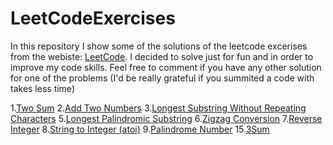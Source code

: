 # LeetCodeExercises
In this repository I show some of the solutions of the leetcode excerises from the webiste:  [LeetCode](https://pages.github.com/).
I decided to solve just for fun and in order to improve my code skills.
Feel free to comment if you have any other solution for one of the problems (I'd be really grateful if you summited a code with takes less time)


1.[Two Sum](https://leetcode.com/problems/two-sum/)
2.[Add Two Numbers](https://leetcode.com/problems/add-two-numbers/)
3.[Longest Substring Without Repeating Characters](https://leetcode.com/problems/longest-substring-without-repeating-characters/)
5.[Longest Palindromic Substring](https://leetcode.com/problems/longest-palindromic-substring/solution/)
6.[Zigzag Conversion](https://leetcode.com/problems/zigzag-conversion/)
7.[Reverse Integer](https://leetcode.com/problems/reverse-integer/)
8.[String to Integer (atoi)](https://leetcode.com/problems/string-to-integer-atoi/)
9.[Palindrome Number](https://leetcode.com/problems/palindrome-number/)
15.[3Sum](https://leetcode.com/problems/3sum/)
